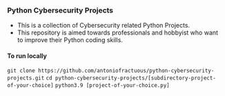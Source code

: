 ### Python Cybersecurity Projects

 - This is a collection of Cybersecurity related Python Projects.
 - This repository is aimed towards professionals and hobbyist who want to improve their Python coding skills.

#### To run locally

`git clone https://github.com/antoniofractuous/python-cybersecurity-projects.git`
`cd python-cybersecurity-projects/[subdirectory-project-of-your-choice]`
`python3.9 [project-of-your-choice.py]`
